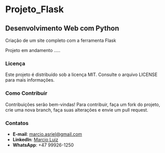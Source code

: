 # Projeto_Flask


## Desenvolvimento Web com Python

Criação de um site completo com a ferramenta Flask 



Projeto em andamento .....




### Licença
Este projeto é distribuído sob a licença MIT. Consulte o arquivo LICENSE para mais informações.

### Como Contribuir

Contribuições serão bem-vindas! Para contribuir, faça um fork do projeto, crie uma nova branch, faça suas alterações e envie um pull request.

### Contatos

- **E-mail**: marcio.asriel@gmail.com
- **LinkedIn**: [Marcio Luiz](https://www.linkedin.com/in/marcioluiz-multicloud/)
- **WhatsApp**: +47 99926-1250
